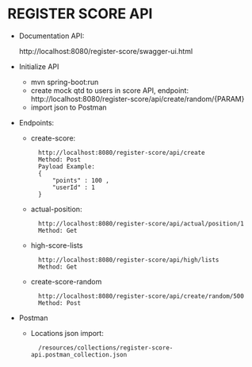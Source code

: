 # REGISTER SCORE API

- Documentation API:

    http://localhost:8080/register-score/swagger-ui.html

- Initialize API
    
    - mvn spring-boot:run
    - create mock qtd to users in score API, endpoint: http://localhost:8080/register-score/api/create/random/{PARAM}
    - import json to Postman 
    
- Endpoints:

    - create-score: 
    
            http://localhost:8080/register-score/api/create    
            Method: Post
            Payload Example: 
            { 
            	"points" : 100 , 
            	"userId" : 1
            }
            
    - actual-position:
        
            http://localhost:8080/register-score/api/actual/position/1
            Method: Get
    
    - high-score-lists
            
            http://localhost:8080/register-score/api/high/lists
            Method: Get
            
    - create-score-random
    
            http://localhost:8080/register-score/api/create/random/500
            Method: Post        
                            
- Postman
    
    - Locations json import: 
    
            /resources/collections/register-score-api.postman_collection.json                                    